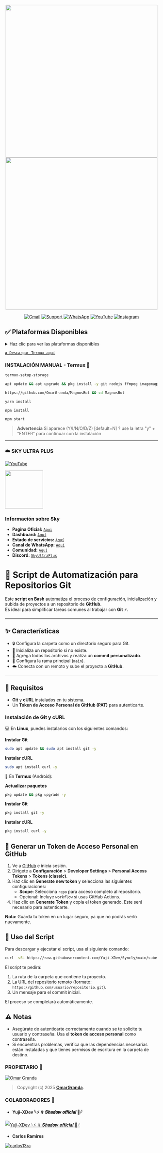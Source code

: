 <p align="center"> 
  <a href="https://github.com/GataNina-Li"><img src="https://readme-typing-svg.herokuapp.com?font=Boldonse&size=20&duration=3000&pause=1000&color=000&center=true&width=435&lines=MagnosBot;%C2%A1El+mejor+bot+de+WhatsApp!" height="500px"></a> 
<img src="https://github.com/user-attachments/assets/f8e2705d-452a-4dad-a56b-4933b1c9d44d" width="500" height="500" />
</p>
<div align="center">
  
[![Gmail](https://img.shields.io/badge/Gmail-D14836?style=for-the-badge&logo=gmail&logoColor=white)](mailto:ommargranda673@gmail.com)
[![Support](https://img.shields.io/badge/Telegram-2CA5E0?style=for-the-badge&logo=telegram&logoColor=white)](https://t.me/omar_granda)
[![WhatsApp](https://img.shields.io/badge/WhatsApp-25D366?style=for-the-badge&logo=whatsapp&logoColor=white)](https://whatsapp.com/channel/0029Vb6wMPa8kyyTpjBG9C2H)
[![YouTube](https://img.shields.io/badge/YouTube-FF0000?style=for-the-badge&logo=youtube&logoColor=white)](https://youtube.com/@sakurabotlite-md?si=sgBFmnO5SCqgB0lz)
[![Instagram](https://img.shields.io/badge/Instagram-E4405F?style=for-the-badge&logo=instagram&logoColor=white)](https://www.instagram.com/omxr_7w)

</div>

## ✅ Plataformas Disponibles  
<details>
  <summary>Haz clic para ver las plataformas disponibles</summary>

  - 📱 **Termux**
  - ☁️ **SkyUltraPlus**

</details>

[`♻️ Descargar Termux aquí`](https://f-droid.org/es/packages/com.termux/)

### INSTALACIÓN MANUAL - Termux 📱
```bash
termux-setup-storage
```
```bash
apt update && apt upgrade && pkg install -y git nodejs ffmpeg imagemagick yarn
```
```bash
https://github.com/OmarGranda/MagnosBot && cd MagnosBot
```
```bash
yarn install
```
```bash
npm install
```
```bash
npm start
```

> **Advertencia** Si aparece (Y/I/N/O/D/Z) [default=N] ? use la letra "y" + "ENTER" para continuar con la instalación 
-----
### ☁️ SKY ULTRA PLUS
[![YouTube](https://img.shields.io/badge/SkyUltraPlus-Host-FF0000?style=for-the-badge&logo=youtube&logoColor=white)](https://youtu.be/fZbcCLpSH6Y?si=1sDen7Bzmb7jVpAI)

<a href="https://dash.corinplus.com"><img src="https://qu.ax/wbJoB.png" height="125px"></a>

### Información sobre Sky
- **Pagina Oficial:** [`Aqui`](https://skyultraplus.com)
- **Dashboard:** [`Aquí`](https://dash.skyultraplus.com)
- **Estado de servicios:** [`Aquí`](https://estado.skyultraplus.com)
- **Canal de WhatsApp:** [`Aquí`](https://whatsapp.com/channel/0029VakUvreFHWpyWUr4Jr0g)
- **Comunidad:** [`Aquí`](https://chat.whatsapp.com/E6iWpvGuJ8zJNPbN3zOr0D)
- **Discord:** [`SkyUltraPlus`](https://discord.gg/6saUm5cw)

 # 🚀 Script de Automatización para Repositorios Git

Este **script en Bash** automatiza el proceso de configuración, inicialización y subida de proyectos a un repositorio de **GitHub**.  
Es ideal para simplificar tareas comunes al trabajar con **Git** ⚡.

---

## ✨ Características

- 🔒 Configura la carpeta como un directorio seguro para Git.  
- 🚀 Inicializa un repositorio si no existe.  
- 📝 Agrega todos los archivos y realiza un **commit personalizado**.  
- 📌 Configura la rama principal (`main`).  
- ☁️ Conecta con un remoto y sube el proyecto a **GitHub**.  

---

## 🔧 Requisitos

- **Git** y **cURL** instalados en tu sistema.  
- Un **Token de Acceso Personal de GitHub (PAT)** para autenticarte.  


### Instalación de Git y cURL

💻 En **Linux**, puedes instalarlos con los siguientes comandos:

**Instalar Git**
```bash
sudo apt update && sudo apt install git -y
```
**Instalar cURL**
```bash
sudo apt install curl -y
```

📱 En **Termux** (Android):

**Actualizar paquetes**
```bash
pkg update && pkg upgrade -y
```
**Instalar Git**
```bash
pkg install git -y
```
**Instalar cURL**
```bash
pkg install curl -y
```

## 🔑 Generar un Token de Acceso Personal en GitHub

1. Ve a [GitHub](https://github.com) e inicia sesión.
2. Dirígete a **Configuración** > **Developer Settings** > **Personal Access Tokens** > **Tokens (classic)**.
3. Haz clic en **Generate new token** y selecciona las siguientes configuraciones:
   - **Scope**: Selecciona `repo` para acceso completo al repositorio.
   - Opcional: Incluye `workflow` si usas GitHub Actions.
4. Haz clic en **Generate Token** y copia el token generado. Este será necesario para autenticarte.

**Nota:** Guarda tu token en un lugar seguro, ya que no podrás verlo nuevamente.

## 🚩 Uso del Script 

Para descargar y ejecutar el script, usa el siguiente comando:

```bash
curl -sSL https://raw.githubusercontent.com/Yuji-XDev/Syncly/main/sube.sh -o sube.sh && bash sube.sh
```

El script te pedirá:

1. La ruta de la carpeta que contiene tu proyecto.
2. La URL del repositorio remoto (formato: `https://github.com/usuario/repositorio.git`).
3. Un mensaje para el commit inicial.

El proceso se completará automáticamente.

## ⚠️ Notas 

- Asegúrate de autenticarte correctamente cuando se te solicite tu usuario y contraseña. Usa el **token de acceso personal** como contraseña.
- Si encuentras problemas, verifica que las dependencias necesarias están instaladas y que tienes permisos de escritura en la carpeta de destino.

### PROPIETARIO 👑
[![Omar Granda](https://i.postimg.cc/y8mdVMpN/IMG-20250907-083002.jpg)](https://github.com/OmarGranda)


> Copyright (c) 2025 **[OmarGranda]()**.

### COLABORADORES 🤝

- **Yuji-XDev 𓆩⚡ ✞ 𝑺𝒉𝒂𝒅𝒐𝒘 𝒐𝒇𝒇𝒊𝒄𝒊𝒂𝒍 🍧𓆪**

[![Yuji-XDev 𓆩⚡ ✞ 𝑺𝒉𝒂𝒅𝒐𝒘 𝒐𝒇𝒇𝒊𝒄𝒊𝒂𝒍 🍧𓆪](https://avatars.githubusercontent.com/u/196103894?v=4)](https://github.com/Yuji-XDev)

- **Carlos Ramires**

[![carlos13ra](https://avatars.githubusercontent.com/u/225517243?v=4)](https://github.com/carlos13ra)
